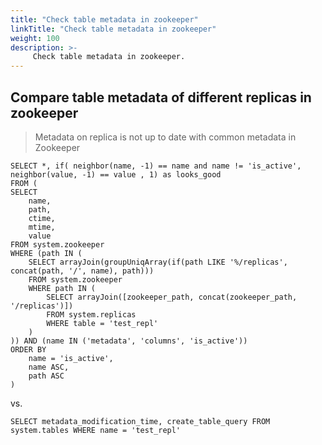 ```yaml
---
title: "Check table metadata in zookeeper"
linkTitle: "Check table metadata in zookeeper"
weight: 100
description: >-
     Check table metadata in zookeeper.
---
```


## Compare table metadata of different replicas in zookeeper

> Metadata on replica is not up to date with common metadata in Zookeeper

```
SELECT *, if( neighbor(name, -1) == name and name != 'is_active', neighbor(value, -1) == value , 1) as looks_good
FROM (
SELECT
    name,
    path,
    ctime,
    mtime,
    value
FROM system.zookeeper
WHERE (path IN (
    SELECT arrayJoin(groupUniqArray(if(path LIKE '%/replicas', concat(path, '/', name), path)))
    FROM system.zookeeper
    WHERE path IN (
        SELECT arrayJoin([zookeeper_path, concat(zookeeper_path, '/replicas')])
        FROM system.replicas
        WHERE table = 'test_repl'
    )
)) AND (name IN ('metadata', 'columns', 'is_active'))
ORDER BY
    name = 'is_active',
    name ASC,
    path ASC
)
```

vs. 

```
SELECT metadata_modification_time, create_table_query FROM system.tables WHERE name = 'test_repl'
```
